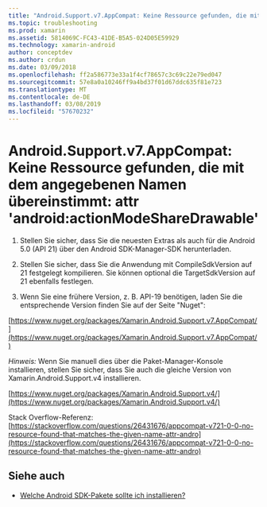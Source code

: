 ```yaml
---
title: "Android.Support.v7.AppCompat: Keine Ressource gefunden, die mit dem angegebenen Namen übereinstimmt: attr 'android:actionModeShareDrawable'"
ms.topic: troubleshooting
ms.prod: xamarin
ms.assetid: 5814069C-FC43-41DE-B5A5-024D05E59929
ms.technology: xamarin-android
author: conceptdev
ms.author: crdun
ms.date: 03/09/2018
ms.openlocfilehash: ff2a586773e33a1f4cf78657c3c69c22e79ed047
ms.sourcegitcommit: 57e8a0a10246ff9a4bd37f01d67ddc635f81e723
ms.translationtype: MT
ms.contentlocale: de-DE
ms.lasthandoff: 03/08/2019
ms.locfileid: "57670232"
---
```

# <a name="androidsupportv7appcompat---no-resource-found-that-matches-the-given-name-attr-androidactionmodesharedrawable"></a>Android.Support.v7.AppCompat: Keine Ressource gefunden, die mit dem angegebenen Namen übereinstimmt: attr 'android:actionModeShareDrawable'

1. Stellen Sie sicher, dass Sie die neuesten Extras als auch für die Android 5.0 (API 21) über den Android SDK-Manager-SDK herunterladen.

2. Stellen Sie sicher, dass Sie die Anwendung mit CompileSdkVersion auf 21 festgelegt kompilieren. Sie können optional die TargetSdkVersion auf 21 ebenfalls festlegen.

3. Wenn Sie eine frühere Version, z. B. API-19 benötigen, laden Sie die entsprechende Version finden Sie auf der Seite "Nuget":

[https://www.nuget.org/packages/Xamarin.Android.Support.v7.AppCompat/](https://www.nuget.org/packages/Xamarin.Android.Support.v7.AppCompat/)

*Hinweis:* Wenn Sie manuell dies über die Paket-Manager-Konsole installieren, stellen Sie sicher, dass Sie auch die gleiche Version von Xamarin.Android.Support.v4 installieren.

[https://www.nuget.org/packages/Xamarin.Android.Support.v4/](https://www.nuget.org/packages/Xamarin.Android.Support.v4/)

Stack Overflow-Referenz: [https://stackoverflow.com/questions/26431676/appcompat-v721-0-0-no-resource-found-that-matches-the-given-name-attr-andro](https://stackoverflow.com/questions/26431676/appcompat-v721-0-0-no-resource-found-that-matches-the-given-name-attr-andro)

## <a name="see-also"></a>Siehe auch

- [Welche Android SDK-Pakete sollte ich installieren?](~/android/troubleshooting/questions/install-android-sdk-packages.md)


